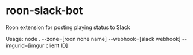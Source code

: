 # roon-slack-bot
Roon extension for posting playing status to Slack

Usage: node . --zone=[roon none name] --webhook=[slack webhook] --imgurid=[imgur client ID]
